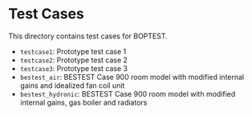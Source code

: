 # Test Cases

This directory contains test cases for BOPTEST.

- ``testcase1``: Prototype test case 1
- ``testcase2``: Prototype test case 2
- ``testcase3``: Prototype test case 3
- ``bestest_air``: BESTEST Case 900 room model with modified internal gains and idealized fan coil unit
- ``bestest_hydronic``: BESTEST Case 900 room model with modified internal gains, gas boiler and radiators 